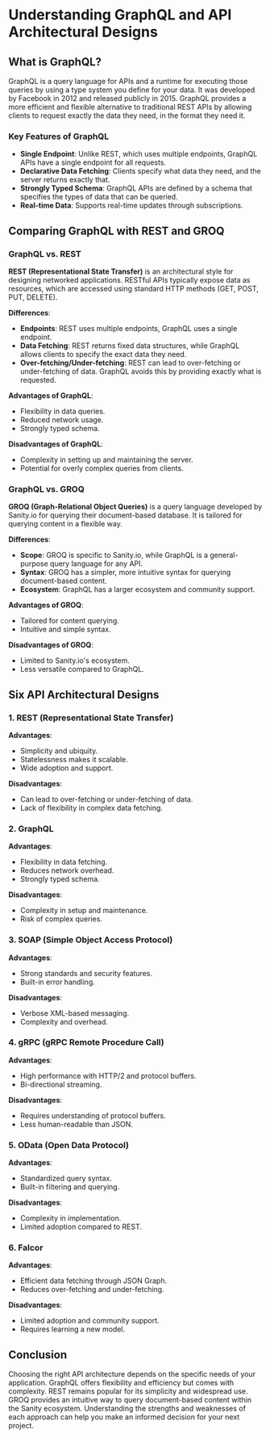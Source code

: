 # Understanding GraphQL and API Architectural Designs

## What is GraphQL?

GraphQL is a query language for APIs and a runtime for executing those queries by using a type system you define for your data. It was developed by Facebook in 2012 and released publicly in 2015. GraphQL provides a more efficient and flexible alternative to traditional REST APIs by allowing clients to request exactly the data they need, in the format they need it.

### Key Features of GraphQL

- **Single Endpoint**: Unlike REST, which uses multiple endpoints, GraphQL APIs have a single endpoint for all requests.
- **Declarative Data Fetching**: Clients specify what data they need, and the server returns exactly that.
- **Strongly Typed Schema**: GraphQL APIs are defined by a schema that specifies the types of data that can be queried.
- **Real-time Data**: Supports real-time updates through subscriptions.

## Comparing GraphQL with REST and GROQ

### GraphQL vs. REST

**REST (Representational State Transfer)** is an architectural style for designing networked applications. RESTful APIs typically expose data as resources, which are accessed using standard HTTP methods (GET, POST, PUT, DELETE).

**Differences**:

- **Endpoints**: REST uses multiple endpoints, GraphQL uses a single endpoint.
- **Data Fetching**: REST returns fixed data structures, while GraphQL allows clients to specify the exact data they need.
- **Over-fetching/Under-fetching**: REST can lead to over-fetching or under-fetching of data. GraphQL avoids this by providing exactly what is requested.

**Advantages of GraphQL**:

- Flexibility in data queries.
- Reduced network usage.
- Strongly typed schema.

**Disadvantages of GraphQL**:

- Complexity in setting up and maintaining the server.
- Potential for overly complex queries from clients.

### GraphQL vs. GROQ

**GROQ (Graph-Relational Object Queries)** is a query language developed by Sanity.io for querying their document-based database. It is tailored for querying content in a flexible way.

**Differences**:

- **Scope**: GROQ is specific to Sanity.io, while GraphQL is a general-purpose query language for any API.
- **Syntax**: GROQ has a simpler, more intuitive syntax for querying document-based content.
- **Ecosystem**: GraphQL has a larger ecosystem and community support.

**Advantages of GROQ**:

- Tailored for content querying.
- Intuitive and simple syntax.

**Disadvantages of GROQ**:

- Limited to Sanity.io's ecosystem.
- Less versatile compared to GraphQL.

## Six API Architectural Designs

### 1. REST (Representational State Transfer)

**Advantages**:

- Simplicity and ubiquity.
- Statelessness makes it scalable.
- Wide adoption and support.

**Disadvantages**:

- Can lead to over-fetching or under-fetching of data.
- Lack of flexibility in complex data fetching.

### 2. GraphQL

**Advantages**:

- Flexibility in data fetching.
- Reduces network overhead.
- Strongly typed schema.

**Disadvantages**:

- Complexity in setup and maintenance.
- Risk of complex queries.

### 3. SOAP (Simple Object Access Protocol)

**Advantages**:

- Strong standards and security features.
- Built-in error handling.

**Disadvantages**:

- Verbose XML-based messaging.
- Complexity and overhead.

### 4. gRPC (gRPC Remote Procedure Call)

**Advantages**:

- High performance with HTTP/2 and protocol buffers.
- Bi-directional streaming.

**Disadvantages**:

- Requires understanding of protocol buffers.
- Less human-readable than JSON.

### 5. OData (Open Data Protocol)

**Advantages**:

- Standardized query syntax.
- Built-in filtering and querying.

**Disadvantages**:

- Complexity in implementation.
- Limited adoption compared to REST.

### 6. Falcor

**Advantages**:

- Efficient data fetching through JSON Graph.
- Reduces over-fetching and under-fetching.

**Disadvantages**:

- Limited adoption and community support.
- Requires learning a new model.

## Conclusion

Choosing the right API architecture depends on the specific needs of your application. GraphQL offers flexibility and efficiency but comes with complexity. REST remains popular for its simplicity and widespread use. GROQ provides an intuitive way to query document-based content within the Sanity ecosystem. Understanding the strengths and weaknesses of each approach can help you make an informed decision for your next project.
